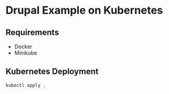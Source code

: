 # Drupal Example on Kubernetes

## Requirements

* Docker
* Minikube

## Kubernetes Deployment

`kubectl apply .`
